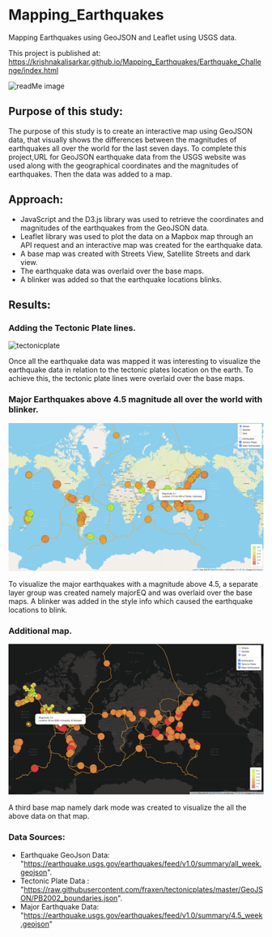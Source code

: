 # Mapping_Earthquakes

Mapping Earthquakes using GeoJSON and Leaflet using USGS data.

This project is published at: https://krishnakalisarkar.github.io/Mapping_Earthquakes/Earthquake_Challenge/index.html

![readMe image](Earthquake_Challenge/Images/readMe.png)

## Purpose of this study:

The purpose of this study is to create an interactive map using GeoJSON data, that visually shows the differences between the magnitudes of earthquakes all over the world for the last seven days. To complete this project,URL for GeoJSON earthquake data from the USGS website was used along with the geographical coordinates and the magnitudes of earthquakes. Then the data was added to a map.

## Approach:

* JavaScript and the D3.js library was used to retrieve the coordinates and magnitudes of the earthquakes from the GeoJSON data.  
* Leaflet library was used to plot the data on a Mapbox map through an API request and an interactive map was created for the earthquake data.  
* A base map was created with Streets View, Satellite Streets and dark view.  
* The earthquake data was overlaid over the base maps.  
* A blinker was added so that the earthquake locations blinks.

## Results:

### Adding the Tectonic Plate lines.

![tectonicplate](Earthquake_Challenge/Images/tectonic_satellite.png)

Once all the earthquake data was mapped it was interesting to visualize the earthquake data in relation to the tectonic plates location on the earth. To achieve this, the tectonic plate lines were overlaid over the base maps.

### Major Earthquakes above 4.5 magnitude all over the world with blinker.

![majorEQ](Earthquake_Challenge/Images/majorEQ_streets.png)

To visualize the major earthquakes with a magnitude above 4.5, a separate layer group was created namely majorEQ and was overlaid over the base maps. A blinker was added in the style info which caused the earthquake locations to blink.

### Additional map.

![dark](Earthquake_Challenge/Images/dark_earthquake_majorEQ.png)

A third base map namely dark mode was created to visualize the all the above data on that map.

### Data Sources:

* Earthquake GeoJson Data: "https://earthquake.usgs.gov/earthquakes/feed/v1.0/summary/all_week.geojson". 
* Tectonic Plate Data : "https://raw.githubusercontent.com/fraxen/tectonicplates/master/GeoJSON/PB2002_boundaries.json". 
* Major Earthquake Data: "https://earthquake.usgs.gov/earthquakes/feed/v1.0/summary/4.5_week.geojson"


